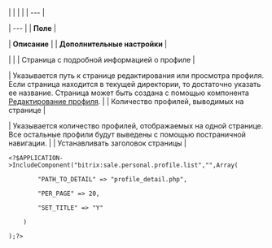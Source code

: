 |  |  |  |
| --- |

| --- |
| **Поле** |

| **Описание** |
| **Дополнительные настройки** |

| |
| Страница с подробной информацией о профиле |

| Указывается путь к странице редактирования или просмотра профиля. Если страница находится в текущей директории, то достаточно указать ее название. Страница может быть создана с помощью компонента [Редактирование профиля](/user_help/store/sale/components_2/personal/sale_personal_profile_detail.php). |
| Количество профилей, выводимых на странице |

| Указывается количество профилей, отображаемых на одной странице. Все остальные профили будут выведены с помощью постраничной навигации. |
| Устанавливать заголовок страницы |

```
<?$APPLICATION->IncludeComponent("bitrix:sale.personal.profile.list","",Array(

		"PATH_TO_DETAIL" => "profile_detail.php",

		"PER_PAGE" => 20,

		"SET_TITLE" => "Y"

	)

);?>


```